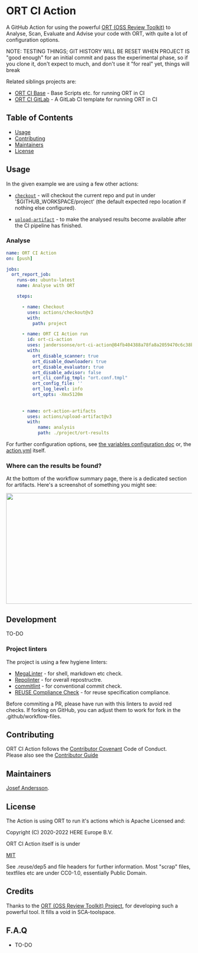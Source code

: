 <!--
SPDX-FileCopyrightText: 2022 Josef Andersson

SPDX-License-Identifier: CC0-1.0
-->

# ORT CI Action

A GitHub Action for using the powerful [ORT (OSS Review Toolkit)](https://github.com/oss-review-toolkit/ort) to Analyse, Scan, Evaluate and Advise your code with ORT, with quite a lot of configuration options.

NOTE: TESTING THINGS; GIT HISTORY WILL BE RESET WHEN PROJECT IS "good enough" for an initial commit and pass the experimental phase, so if you clone it, don't expect to much, and don't use it "for real" yet, things will break

Related siblings projects are:

- [ORT CI Base](https://github.com/janderssonse/ort-ci-base) - Base Scripts etc. for running ORT in CI
- [ORT CI GitLab](https://github.com/janderssonse/ort-ci-gitlab) - A GitLab CI template for running ORT in CI

## Table of Contents

- [Usage](#usage)
- [Contributing](#contributing)
- [Maintainers](#maintainers)
- [License](#license)

## Usage

In the given example we are using a few other actions:

* [`checkout`](https://github.com/actions/checkout) - will checkout the current repo and put in under '$GITHUB_WORKSPACE/project' (the default expected repo location if nothing else configured).


* [`upload-artifact`](https://github.com/actions/upload-artifact) - to make the analysed results become available after the CI pipeline has finished.

### Analyse

```yaml
name: ORT CI Action
on: [push]

jobs:
  ort_report_job:
    runs-on: ubuntu-latest
    name: Analyse with ORT

    steps:

      - name: Checkout
        uses: actions/checkout@v3
        with:
          path: project

      - name: ORT CI Action run
        id: ort-ci-action
        uses: janderssonse/ort-ci-action@84fb404388a78fa8a2059470c6c38bec98c648f4
        with:
          ort_disable_scanner: true
          ort_disable_downloader: true
          ort_disable_evaluator: true
          ort_disable_advisor: false
          ort_cli_config_tmpl: "ort.conf.tmpl"
          ort_config_file: ''
          ort_log_level: info
          ort_opts: -Xmx5120m
        
       
      - name: ort-action-artifacts
        uses: actions/upload-artifact@v3
        with:
            name: analysis
            path: ./project/ort-results
```

For further configuration options, see [the variables configuration doc](https://github.com/janderssonse/ort-ci-base/blob/main/docs/variables.adoc) or, the [action.yml](action.yml) itself.

### Where can the results be found?

At the bottom of the workflow summary page, there is a dedicated section for artifacts. Here's a screenshot of something you might see:

<img src="https://user-images.githubusercontent.com/37870813/164996952-e1a6c353-fe52-4a43-a578-e9a9c3b1f861.png" width="700" height="300">

## Development

TO-DO

### Project linters

The project is using a few hygiene linters:

- [MegaLinter](https://megalinter.github.io/latest/) - for shell, markdown etc check.
- [Repolinter](https://github.com/todogroup/repolinter) - for overall repostructre.
- [commitlint](https://github.com/conventional-changelog/commitlint) - for conventional commit check.
- [REUSE Compliance Check](https://github.com/fsfe/reuse-action) - for reuse specification compliance.

Before commiting a PR, please have run with this linters to avoid red checks. If forking on GitHub, you can adjust them to work for fork in the .github/workflow-files.

## Contributing

ORT CI Action follows the [Contributor Covenant](http://contributor-covenant.org/version/1/3/0/) Code of Conduct.  
Please also see the [Contributor Guide](docs/CONTRIBUTING.adoc)

## Maintainers

[Josef Andersson](https://github.com/janderssonse).

## License

The Action is using ORT to run it's actions which is Apache Licensed and:

Copyright (C) 2020-2022 HERE Europe B.V.

ORT CI Action itself is is under

[MIT](LICENSE)

See .reuse/dep5 and file headers for further information.
Most "scrap" files, textfiles etc are under CC0-1.0, essentially Public Domain.

## Credits

Thanks to the [ORT (OSS Review Toolkit) Project](https://github.com/oss-review-toolkit/ort), for developing such a powerful tool. It fills a void in SCA-toolspace.

## F.A.Q

* TO-DO


